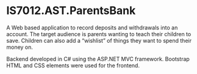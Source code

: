 # IS7012.AST.ParentsBank
A Web based application to record deposits and withdrawals into an account. 
The target audience is parents wanting to teach their children to save. 
Children can also add a “wishlist” of things they want to spend their money on.

Backend developed in C# using the ASP.NET MVC framework.
Bootstrap HTML and CSS elements were used for the frontend.
